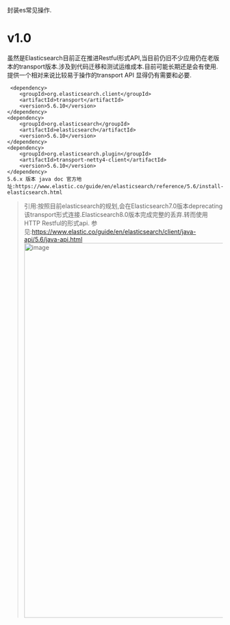 封装es常见操作.
# v1.0
虽然是Elasticsearch目前正在推进Restful形式API,当目前仍旧不少应用仍在老版本的transport版本.涉及到代码迁移和测试运维成本.目前可能长期还是会有使用.
提供一个相对来说比较易于操作的transport API 显得仍有需要和必要.
```
 <dependency>
    <groupId>org.elasticsearch.client</groupId>
    <artifactId>transport</artifactId>
    <version>5.6.10</version>
</dependency>
<dependency>
    <groupId>org.elasticsearch</groupId>
    <artifactId>elasticsearch</artifactId>
    <version>5.6.10</version>
</dependency>
<dependency>
    <groupId>org.elasticsearch.plugin</groupId>
    <artifactId>transport-netty4-client</artifactId>
    <version>5.6.10</version>
</dependency>
5.6.x 版本 java doc 官方地址:https://www.elastic.co/guide/en/elasticsearch/reference/5.6/install-elasticsearch.html
```
>引用:按照目前elasticsearch的规划,会在Elasticsearch7.0版本deprecating该transport形式连接.Elasticsearch8.0版本完成完整的丢弃.转而使用HTTP Restful的形式api.
>参见:https://www.elastic.co/guide/en/elasticsearch/client/java-api/5.6/java-api.html
><img width="876" alt="image" src="https://github.com/Baixiu-code/elasticsearch-util-starter/assets/12585680/47894a8a-07d7-457b-b21b-a979e40283f3">
